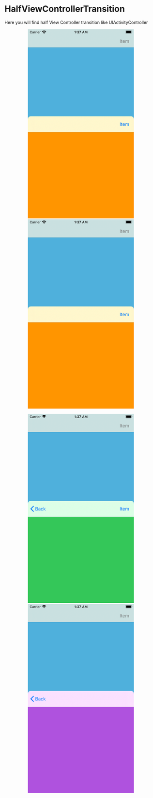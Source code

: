 # HalfViewControllerTransition
Here you will find half View Controller transition like UIActivityController

<p align="center">
<a>
<img src="transition/s11.png" width=350>
</a>
<a>
<img src="transition/s12.png" width= 350>
</a>
</p>

<p align="center">
<a>
<img src="transition/s13.png" width= 350>
</a>
<a>
  <img src="transition/s14.png" width= 350>
</a>
</p>
